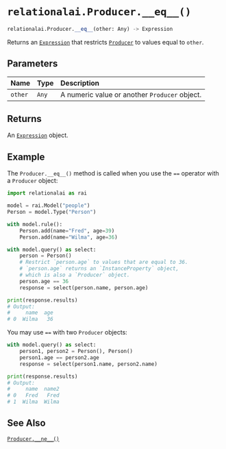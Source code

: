 # `relationalai.Producer.__eq__()`

```python
relationalai.Producer.__eq__(other: Any) -> Expression
```

Returns an [`Expression`](../Expression.md) that restricts [`Producer`](./README.md) to values equal to `other`.

## Parameters

| Name | Type | Description |
| :--- | :--- | :------ |
| `other` | `Any` | A numeric value or another `Producer` object. |

## Returns

An [`Expression`](../Expression.md) object.

## Example

The `Producer.__eq__()` method is called when you use the `==` operator with a `Producer` object:

```python
import relationalai as rai

model = rai.Model("people")
Person = model.Type("Person")

with model.rule():
    Person.add(name="Fred", age=39)
    Person.add(name="Wilma", age=36)

with model.query() as select:
    person = Person()
    # Restrict `person.age` to values that are equal to 36.
    # `person.age` returns an `InstanceProperty` object,
    # which is also a `Producer` object.
    person.age == 36
    response = select(person.name, person.age)

print(response.results)
# Output:
#     name  age
# 0  Wilma   36
```

You may use `==` with two `Producer` objects:

```python
with model.query() as select:
    person1, person2 = Person(), Person()
    person1.age == person2.age
    response = select(person1.name, person2.name)

print(response.results)
# Output:
#     name  name2
# 0   Fred   Fred
# 1  Wilma  Wilma
```

## See Also

[`Producer.__ne__()`](./ne__.md)
